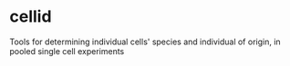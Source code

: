 # cellid
Tools for determining individual cells' species and individual of origin, in pooled single cell experiments
